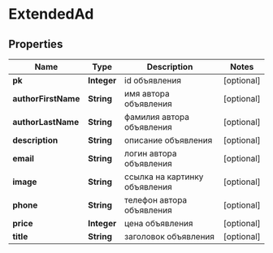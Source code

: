 

# ExtendedAd


## Properties

| Name | Type | Description | Notes |
|------------ | ------------- | ------------- | -------------|
|**pk** | **Integer** | id объявления |  [optional] |
|**authorFirstName** | **String** | имя автора объявления |  [optional] |
|**authorLastName** | **String** | фамилия автора объявления |  [optional] |
|**description** | **String** | описание объявления |  [optional] |
|**email** | **String** | логин автора объявления |  [optional] |
|**image** | **String** | ссылка на картинку объявления |  [optional] |
|**phone** | **String** | телефон автора объявления |  [optional] |
|**price** | **Integer** | цена объявления |  [optional] |
|**title** | **String** | заголовок объявления |  [optional] |



